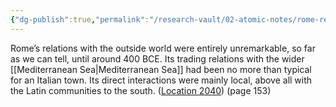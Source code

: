```yaml
---
{"dg-publish":true,"permalink":"/research-vault/02-atomic-notes/rome-remained-a-typical-italian-town-and-had-typical-mediterranean-trade-until-400-bce/"}
---
```


Rome’s relations with the outside world were entirely unremarkable, so far as we can tell, until around 400 BCE. Its trading relations with the wider [[Mediterranean Sea\|Mediterranean Sea]] had been no more than typical for an Italian town. Its direct interactions were mainly local, above all with the Latin communities to the south. ([Location 2040](https://readwise.io/to_kindle?action=open&asin=B0108U7IHO&location=2040)) (page 153)